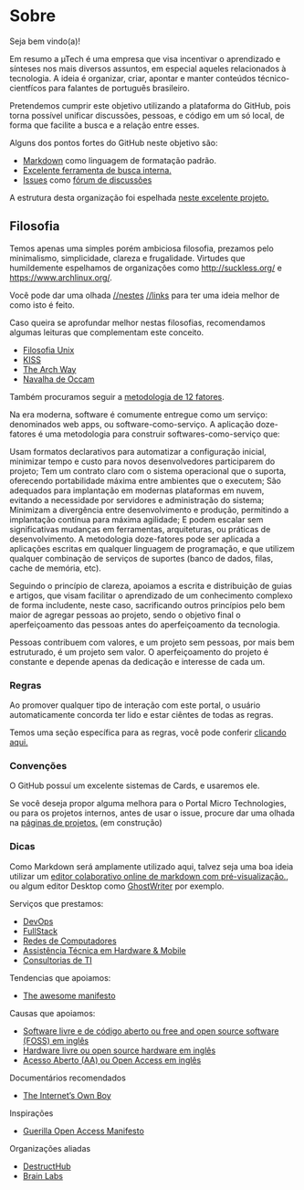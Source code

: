 # Sobre

Seja bem vindo(a)!

Em resumo a µTech é uma empresa que visa incentivar o aprendizado e sínteses nos mais diversos assuntos, em especial aqueles relacionados à tecnologia. A ideia é organizar, criar, apontar e manter conteúdos técnico-cientfícos para falantes de português brasileiro.

Pretendemos cumprir este objetivo utilizando a plataforma do GitHub, pois torna possível unificar discussões, pessoas, e código em um só local, de forma que facilite a busca e a relação entre esses.

Alguns dos pontos fortes do GitHub neste objetivo são:

* [Markdown](https://pt.wikipedia.org/wiki/Markdown) como linguagem de formatação padrão.
* [Excelente ferramenta de busca interna.](https://github.com/search?utf8=)
* [Issues](https://github.com/micro-technologies/forum/issues) como [fórum de discussões](https://github.com/micro-technologies/forum)

A estrutura desta organização foi espelhada [neste excelente projeto.](http://frontendbr.com.br/)

## Filosofia
Temos apenas uma simples porém ambiciosa filosofia, prezamos pelo minimalismo, simplicidade, clareza e frugalidade. Virtudes que humildemente espelhamos de organizações como http://suckless.org/ e https://www.archlinux.org/. 

Você pode dar uma olhada [//nestes](https://bbs.archlinux.org/) [//links](https://wiki.archlinux.org/) para ter uma ideia melhor de como isto é feito.

Caso queira se aprofundar melhor nestas filosofias, recomendamos algumas leituras que complementam este conceito.
* [Filosofia Unix](https://pt.wikipedia.org/wiki/Filosofia_Unix)
* [KISS](https://pt.wikipedia.org/wiki/Keep_It_Simple)
* [The Arch Way](https://wiki.archlinux.org/index.php/The_Arch_Way_(Portugu%C3%AAs))
* [Navalha de Occam](https://pt.wikipedia.org/wiki/Navalha_de_Occam)

Também procuramos seguir a [metodologia de 12 fatores](https://12factor.net/pt_br/).

Na era moderna, software é comumente entregue como um serviço: denominados web apps, ou software-como-serviço. A aplicação doze-fatores é uma metodologia para construir softwares-como-serviço que:

Usam formatos declarativos para automatizar a configuração inicial, minimizar tempo e custo para novos desenvolvedores participarem do projeto;
Tem um contrato claro com o sistema operacional que o suporta, oferecendo portabilidade máxima entre ambientes que o executem;
São adequados para implantação em modernas plataformas em nuvem, evitando a necessidade por servidores e administração do sistema;
Minimizam a divergência entre desenvolvimento e produção, permitindo a implantação contínua para máxima agilidade;
E podem escalar sem significativas mudanças em ferramentas, arquiteturas, ou práticas de desenvolvimento.
A metodologia doze-fatores pode ser aplicada a aplicações escritas em qualquer linguagem de programação, e que utilizem qualquer combinação de serviços de suportes (banco de dados, filas, cache de memória, etc).

Seguindo o princípio de clareza, apoiamos a escrita e distribuição de  guias e artigos, que visam facilitar o aprendizado de um conhecimento complexo de forma includente, neste caso, sacrificando outros princípios pelo bem maior de agregar pessoas ao projeto, sendo o objetivo final o aperfeiçoamento das pessoas antes do aperfeiçoamento da tecnologia. 

Pessoas contribuem com valores, e um projeto sem pessoas, por mais bem estruturado, é um projeto sem valor. O aperfeiçoamento do projeto é constante e depende apenas da dedicação e interesse de cada um.

### Regras

Ao promover qualquer tipo de interação com este portal, o usuário automaticamente concorda ter lido e estar ciêntes de todas as regras.

Temos uma seção específica para as regras, você pode conferir [clicando aqui.](https://github.com/micro-technologies/sobre/blob/master/regras.md)

### Convenções

O GitHub possuí um excelente sistemas de Cards, e usaremos ele.

Se você deseja propor alguma melhora para o Portal Micro Technologies, ou para os projetos internos, antes de usar o issue, procure dar uma olhada na [páginas de projetos.](https://github.com/orgs/micro-technologies/projects) (em construção)

### Dicas

Como Markdown será amplamente utilizado aqui, talvez seja uma boa ideia utilizar um [editor colaborativo online de markdown com pré-visualização.](https://hackmd.io/), ou algum editor Desktop como [GhostWriter](https://wereturtle.github.io/ghostwriter/) por exemplo.

Serviços que prestamos:

* [DevOps](https://vertigo.com.br/o-que-e-devops/)
* [FullStack](https://www.devmedia.com.br/quem-quer-ser-um-programador-fullstack/38786)
* [Redes de Computadores](http://www.alcidesmaya.com.br/blog/o-que-sao-redes-de-computadores/)
* [Assistência Técnica em Hardware & Mobile](https://pt.wikipedia.org/wiki/Suporte_t%C3%A9cnico)
* [Consultorias de TI](https://gaea.com.br/consultoria-de-ti-tire-aqui-todas-as-suas-duvidas/)

Tendencias que apoiamos:
* [The awesome manifesto](https://github.com/sindresorhus/awesome/blob/master/awesome.md)

Causas que apoiamos:

* [Software livre e de código aberto ou free and open source software (FOSS) em inglês](https://pt.wikipedia.org/wiki/Software_livre_e_de_c%C3%B3digo_aberto)
* [Hardware livre ou open source hardware em inglês](https://pt.wikipedia.org/wiki/Hardware_livre)
* [Acesso Aberto (AA) ou Open Access em inglês](https://pt.wikipedia.org/wiki/Acesso_aberto)

Documentários recomendados
* [The Internet’s Own Boy](https://www.youtube.com/watch?v=rkxWLsyylUw)

Inspirações
* [Guerilla Open Access Manifesto](https://github.com/micro-technologies/drive/blob/master/guerilla-open-access-manifesto.md)

Organizações aliadas
* [DestructHub](https://github.com/DestructHub)
* [Brain Labs](https://github.com/brain-labs)
